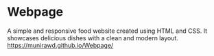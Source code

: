 # Webpage
A simple and responsive food website created using HTML and CSS. It showcases delicious dishes with a clean and modern layout.
https://munirawd.github.io/Webpage/
